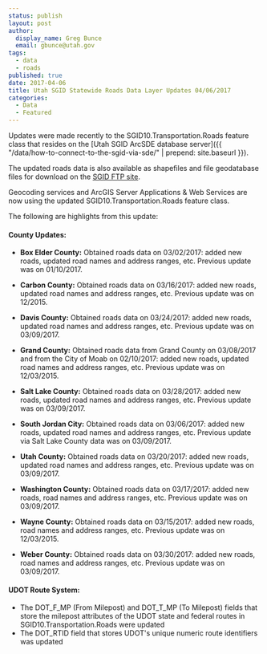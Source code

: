 ```yaml
---
status: publish
layout: post
author:
  display_name: Greg Bunce
  email: gbunce@utah.gov
tags:
  - data
  - roads
published: true
date: 2017-04-06
title: Utah SGID Statewide Roads Data Layer Updates 04/06/2017
categories:
  - Data
  - Featured
---
```


Updates were made recently to the SGID10.Transportation.Roads feature class that resides on the [Utah SGID ArcSDE database server]({{ "/data/how-to-connect-to-the-sgid-via-sde/" | prepend: site.baseurl }}).

The updated roads data is also available as shapefiles and file geodatabase files for download on the [SGID FTP site](ftp://ftp.agrc.utah.gov/UtahSGID_Vector/UTM12_NAD83/TRANSPORTATION/PackagedData/_Statewide/UtahRoadAndHighwaySystem/).

Geocoding services and ArcGIS Server Applications & Web Services are now using the updated SGID10.Transportation.Roads feature class.

The following are highlights from this update:

#### County Updates:

- **Box Elder County:** Obtained roads data on 03/02/2017: added new roads, updated road names and address ranges, etc. Previous update was on 01/10/2017.

- **Carbon County:** Obtained roads data on 03/16/2017: added new roads, updated road names and address ranges, etc. Previous update was on 12/2015.

- **Davis County:** Obtained roads data on 03/24/2017: added new roads, updated road names and address ranges, etc. Previous update was on 03/09/2017.

- **Grand County:** Obtained roads data from Grand County on 03/08/2017 and from the City of Moab on 02/10/2017: added new roads, updated road names and address ranges, etc. Previous update was on 12/03/2015.

- **Salt Lake County:** Obtained roads data on 03/28/2017: added new roads, updated road names and address ranges, etc. Previous update was on 03/09/2017.

- **South Jordan City:** Obtained roads data on 03/06/2017: added new roads, updated road names and address ranges, etc. Previous update via Salt Lake County data was on 03/09/2017.

- **Utah County:** Obtained roads data on 03/20/2017: added new roads, updated road names and address ranges, etc. Previous update was on 03/09/2017.

- **Washington County:** Obtained roads data on 03/17/2017: added new roads, road names and address ranges, etc. Previous update was on 03/09/2017.

- **Wayne County:** Obtained roads data on 03/15/2017: added new roads, road names and address ranges, etc. Previous update was on 12/03/2015.

- **Weber County:** Obtained roads data on 03/30/2017: added new roads, road names and address ranges, etc. Previous update was on 03/09/2017.

#### UDOT Route System:

- The DOT_F_MP (From Milepost) and DOT_T_MP (To Milepost) fields that store the milepost attributes of the UDOT state and federal routes in SGID10.Transportation.Roads were updated
- The DOT_RTID field that stores UDOT's unique numeric route identifiers was updated

